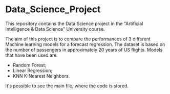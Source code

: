 # Data_Science_Project
This repository contains the Data Science project in the "Artificial Intelligence & Data Science" University course.

The aim of this project is to compare the performances of 3 different Machine learning models for a forecast regression.
The dataset is based on the number of passengers in approximately 20 years of US flights.
Models that have been used are:
- Random Forest;
- Linear Regression;
- KNN K-Nearest Neighbors.

It's possible to see the main file, where the code is stored.

